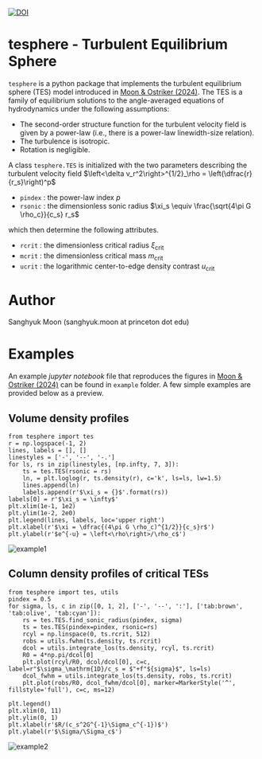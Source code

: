[![DOI](https://zenodo.org/badge/DOI/10.5281/zenodo.13661169.svg)](https://doi.org/10.5281/zenodo.13661169)

# tesphere - Turbulent Equilibrium Sphere

`tesphere` is a python package that implements the turbulent equilibrium sphere (TES) model introduced in [Moon & Ostriker (2024)](https://arxiv.org/abs/2409.03226).
The TES is a family of equilibrium solutions to the angle-averaged equations of hydrodynamics under the following assumptions:
* The second-order structure function for the turbulent velocity field is given by a power-law (i.e., there is a power-law linewidth-size relation).
* The turbulence is isotropic.
* Rotation is negligible.

A class `tesphere.TES` is initialized with the two parameters describing the turbulent velocity field $\left<\delta v_r^2\right>^{1/2}_\rho = \left(\dfrac{r}{r_s}\right)^p$
* `pindex` : the power-law index $p$
* `rsonic` : the dimensionless sonic radius $\xi_s \equiv \frac{\sqrt{4\pi G \rho_c}}{c_s} r_s$
  
which then determine the following attributes.
* `rcrit` : the dimensionless critical radius $\xi_\mathrm{crit}$
* `mcrit` : the dimensionless critical mass $m_\mathrm{crit}$
* `ucrit` : the logarithmic center-to-edge density contrast $u_\mathrm{crit}$

# Author

Sanghyuk Moon (sanghyuk.moon at princeton dot edu)

# Examples

An example *jupyter notebook* file that reproduces the figures in [Moon & Ostriker (2024)](https://arxiv.org/abs/2409.03226) can be found in `example` folder. A few simple examples are provided below as a preview.

## Volume density profiles

```
from tesphere import tes
r = np.logspace(-1, 2)
lines, labels = [], []
linestyles = ['-', '--', '-.']
for ls, rs in zip(linestyles, [np.infty, 7, 3]):
    ts = tes.TES(rsonic = rs)
    ln, = plt.loglog(r, ts.density(r), c='k', ls=ls, lw=1.5)
    lines.append(ln)
    labels.append(r'$\xi_s = {}$'.format(rs))
labels[0] = r'$\xi_s = \infty$'
plt.xlim(1e-1, 1e2)
plt.ylim(1e-2, 2e0)
plt.legend(lines, labels, loc='upper right')
plt.xlabel(r'$\xi = \dfrac{(4\pi G \rho_c)^{1/2}}{c_s}r$')
plt.ylabel(r'$e^{-u} = \left<\rho\right>/\rho_c$')
```
![example1](https://github.com/user-attachments/assets/82017b47-8fd2-4b85-b9fd-5844d6cd3c5b)

## Column density profiles of critical TESs
```
from tesphere import tes, utils
pindex = 0.5
for sigma, ls, c in zip([0, 1, 2], ['-', '--', ':'], ['tab:brown', 'tab:olive', 'tab:cyan']):
    rs = tes.TES.find_sonic_radius(pindex, sigma)
    ts = tes.TES(pindex=pindex, rsonic=rs)
    rcyl = np.linspace(0, ts.rcrit, 512)
    robs = utils.fwhm(ts.density, ts.rcrit)
    dcol = utils.integrate_los(ts.density, rcyl, ts.rcrit)
    R0 = 4*np.pi/dcol[0]
    plt.plot(rcyl/R0, dcol/dcol[0], c=c, label=r"$\sigma_\mathrm{1D}/c_s = $"+f"${sigma}$", ls=ls)
    dcol_fwhm = utils.integrate_los(ts.density, robs, ts.rcrit)
    plt.plot(robs/R0, dcol_fwhm/dcol[0], marker=MarkerStyle('^', fillstyle='full'), c=c, ms=12)

plt.legend()
plt.xlim(0, 11)
plt.ylim(0, 1)
plt.xlabel(r'$R/(c_s^2G^{-1}\Sigma_c^{-1})$')
plt.ylabel(r'$\Sigma/\Sigma_c$')
```
![example2](https://github.com/user-attachments/assets/9c593837-7bd2-4509-abff-a3990634b92c)


